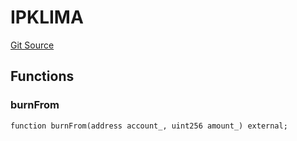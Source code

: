 # IPKLIMA
[Git Source](https://github.com/KlimaDAO/klimadao-solidity/blob/0daf6561853dcea28093c3f0ddf1098de21c5de2/src/protocol/pKLIMA/ExercisepKLIMA.sol)


## Functions
### burnFrom


```solidity
function burnFrom(address account_, uint256 amount_) external;
```

